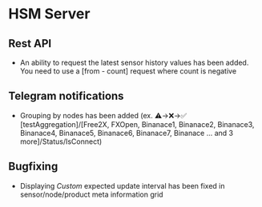# HSM Server

## Rest API

* An ability to request the latest sensor history values has been added. You need to use a [from - count] request where count is negative

## Telegram notifications

* Grouping by nodes has been added (ex. ⚠️->❌->✅ [testAggregation]/[Free2X, FXOpen, Binanace1, Binanace2, Binanace3, Binanace4, Binanace5, Binanace6, Binanace7, Binanace ... and 3 more]/Status/IsConnect)

## Bugfixing

* Displaying *Custom* expected update interval has been fixed in sensor/node/product meta information grid